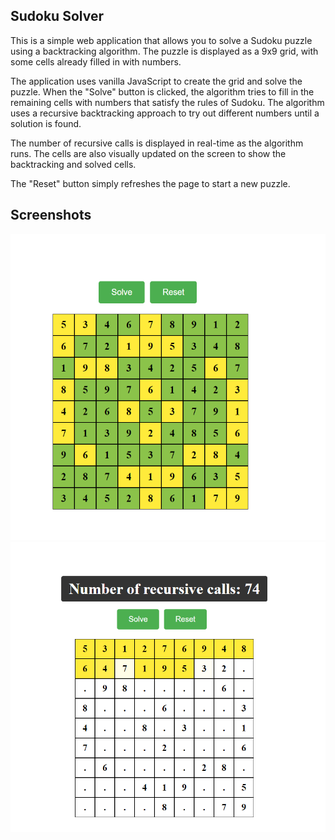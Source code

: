 ## Sudoku Solver

This is a simple web application that allows you to solve a Sudoku puzzle using a backtracking algorithm. The puzzle is displayed as a 9x9 grid, with some cells already filled in with numbers.

The application uses vanilla JavaScript to create the grid and solve the puzzle. When the "Solve" button is clicked, the algorithm tries to fill in the remaining cells with numbers that satisfy the rules of Sudoku. The algorithm uses a recursive backtracking approach to try out different numbers until a solution is found.

The number of recursive calls is displayed in real-time as the algorithm runs. The cells are also visually updated on the screen to show the backtracking and solved cells.

The "Reset" button simply refreshes the page to start a new puzzle.

## Screenshots

![Screenshot](screenshots/s1.png?raw=true)
![Screenshot](screenshots/s2.png?raw=true)
